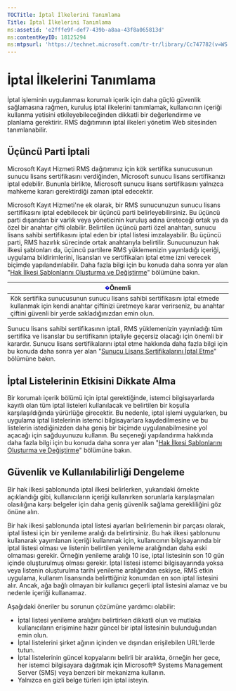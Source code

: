 ```yaml
---
TOCTitle: İptal İlkelerini Tanımlama
Title: İptal İlkelerini Tanımlama
ms:assetid: 'e2fffe9f-def7-439b-a8aa-43f8a065813d'
ms:contentKeyID: 18125294
ms:mtpsurl: 'https://technet.microsoft.com/tr-tr/library/Cc747782(v=WS.10)'
---
```


İptal İlkelerini Tanımlama
==========================

İptal işleminin uygulanması korumalı içerik için daha güçlü güvenlik sağlamasına rağmen, kuruluş iptal ilkelerini tanımlamak, kullanıcının içeriği kullanma yetisini etkileyebileceğinden dikkatli bir değerlendirme ve planlama gerektirir. RMS dağıtımının iptal ilkeleri yönetim Web sitesinden tanımlanabilir.

Üçüncü Parti İptali
-------------------

Microsoft Kayıt Hizmeti RMS dağıtımınız için kök sertifika sunucusunun sunucu lisans sertifikasını verdiğinden, Microsoft sunucu lisans sertifikanızı iptal edebilir. Bununla birlikte, Microsoft sunucu lisans sertifikasını yalnızca mahkeme kararı gerektirdiği zaman iptal edecektir.

Microsoft Kayıt Hizmeti'ne ek olarak, bir RMS sunucunuzun sunucu lisans sertifikasını iptal edebilecek bir üçüncü parti belirleyebilirsiniz. Bu üçüncü parti dışarıdan bir varlık veya yöneticinin kuruluş adına üreteceği ortak ya da özel bir anahtar çifti olabilir. Belirtilen üçüncü parti özel anahtarı, sunucu lisans sahibi sertifikasını iptal eden bir iptal listesi imzalayabilir. Bu üçüncü parti, RMS hazırlık sürecinde ortak anahtarıyla belirtilir. Sunucunuzun hak ilkesi şablonları da, üçüncü partilere RMS yüklemenizin yayınladığı içeriği, uygulama bildirimlerini, lisansları ve sertifikaları iptal etme izni verecek biçimde yapılandırılabilir. Daha fazla bilgi için bu konuda daha sonra yer alan "[Hak İlkesi Şablonlarını Oluşturma ve Değiştirme](https://technet.microsoft.com/6014176f-ef71-4d29-b3e3-da129c18563d)" bölümüne bakın.

| ![](images/Cc747782.Important(WS.10).gif)Önemli                                                                                                                                |
|-------------------------------------------------------------------------------------------------------------------------------------------------------------------------------------------------------------|
| Kök sertifika sunucusunun sunucu lisans sahibi sertifikasını iptal etmede kullanmak için kendi anahtar çiftinizi üretmeye karar verirseniz, bu anahtar çiftini güvenli bir yerde sakladığınızdan emin olun. |

Sunucu lisans sahibi sertifikasının iptali, RMS yüklemenizin yayınladığı tüm sertifika ve lisanslar bu sertifikanın iptaliyle geçersiz olacağı için önemli bir karardır. Sunucu lisans sertifikalarını iptal etme hakkında daha fazla bilgi için bu konuda daha sonra yer alan "[Sunucu Lisans Sertifikalarını İptal Etme](https://technet.microsoft.com/8020861d-d196-4431-8282-044675ef5616)" bölümüne bakın.

İptal Listelerinin Etkisini Dikkate Alma
----------------------------------------

Bir korumalı içerik bölümü için iptal gerektiğinde, istemci bilgisayarlarda kayıtlı olan tüm iptal listeleri kullanılacak ve belirtilen bir koşulla karşılaşıldığında yürürlüğe girecektir. Bu nedenle, iptal işlemi uygularken, bu uygulama iptal listelerinin istemci bilgisayarlara kaydedilmesine ve bu listelerin istediğinizden daha geniş bir biçimde uygulanabilmesine yol açacağı için sağduyunuzu kullanın. Bu seçeneği yapılandırma hakkında daha fazla bilgi için bu konuda daha sonra yer alan "[Hak İlkesi Şablonlarını Oluşturma ve Değiştirme](https://technet.microsoft.com/6014176f-ef71-4d29-b3e3-da129c18563d)" bölümüne bakın.

Güvenlik ve Kullanılabilirliği Dengeleme
----------------------------------------

Bir hak ilkesi şablonunda iptal ilkesi belirlerken, yukarıdaki örnekte açıklandığı gibi, kullanıcıların içeriği kullanırken sorunlarla karşılaşmaları olasılığına karşı belgeler için daha geniş güvenlik sağlama gerekliliğini göz önüne alın.

Bir hak ilkesi şablonunda iptal listesi ayarları belirlemenin bir parçası olarak, iptal listesi için bir yenileme aralığı da belirtirsiniz. Bu hak ilkesi şablonunu kullanarak yayımlanan içeriği kullanmak için, kullanıcının bilgisayarında bir iptal listesi olması ve listenin belirtilen yenileme aralığından daha eski olmaması gerekir. Örneğin yenileme aralığı 10 ise, iptal listesinin son 10 gün içinde oluşturulmuş olması gerekir. İptal listesi istemci bilgisayarında yoksa veya listenin oluşturulma tarihi yenileme aralığından eskiyse, RMS etkin uygulama, kullanım lisansında belirttiğiniz konumdan en son iptal listesini alır. Ancak, ağa bağlı olmayan bir kullanıcı geçerli iptal listesini alamaz ve bu nedenle içeriği kullanamaz.

Aşağıdaki öneriler bu sorunun çözümüne yardımcı olabilir:

-   İptal listesi yenileme aralığını belirtirken dikkatli olun ve mutlaka kullanıcıların erişimine hazır güncel bir iptal listesinin bulunduğundan emin olun.
-   İptal listelerini şirket ağının içinden ve dışından erişilebilen URL'lerde tutun.
-   İptal listelerinin güncel kopyalarını belirli bir aralıkta, örneğin her gece, her istemci bilgisayara dağıtmak için Microsoft® Systems Management Server (SMS) veya benzeri bir mekanizma kullanın.
-   Yalnızca en gizli belge türleri için iptal isteyin.
